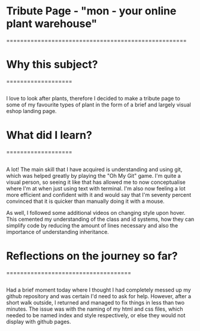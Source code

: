 # Tribute Page - "mon - your online plant warehouse"
====================================================

# Why this subject?
===================

##
I love to look after plants, therefore I decided to make a tribute page to some of my favourite types of plant in the form of a brief and largely visual eshop landing page.


# What did I learn?
===================

##
A lot! The main skill that I have acquired is understanding and using git, which was helped greatly by playing the "Oh My Git" game. I'm quite a visual person, so
seeing it like that has allowed me to now conceptualise where I'm at when just using text with terminal. I'm also now feeling a lot more efficient and confident with it
and would say that I'm seventy percent convinced that it is quicker than manually doing it with a mouse.

As well, I followed some additional videos on changing style upon hover. This cemented my understanding of the class and id systems, how they can simplify code by
reducing the amount of lines necessary and also the importance of understanding inheritance. 


# Reflections on the journey so far?
====================================

##
Had a brief moment today where I thought I had completely messed up my github repository and was certain I'd need to ask for help. However, after a short walk outside,
I returned and managed to fix things in less than two minutes. The issue was with the naming of my html and css files, which needed to be named index and style respectively,
or else they would not display with github pages.



